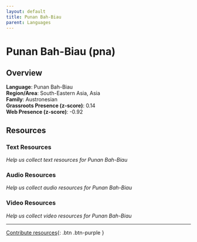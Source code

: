 ```yaml
---
layout: default
title: Punan Bah-Biau
parent: Languages
---
```


# Punan Bah-Biau (pna)

## Overview

**Language**: Punan Bah-Biau  
**Region/Area**: South-Eastern Asia, Asia  
**Family**: Austronesian  
**Grassroots Presence (z-score)**: 0.14  
**Web Presence (z-score)**: -0.92  

## Resources

### Text Resources
*Help us collect text resources for Punan Bah-Biau*

### Audio Resources
*Help us collect audio resources for Punan Bah-Biau*

### Video Resources
*Help us collect video resources for Punan Bah-Biau*

---

[Contribute resources](https://forms.office.com/e/1SfLJx3u1r){: .btn .btn-purple }
